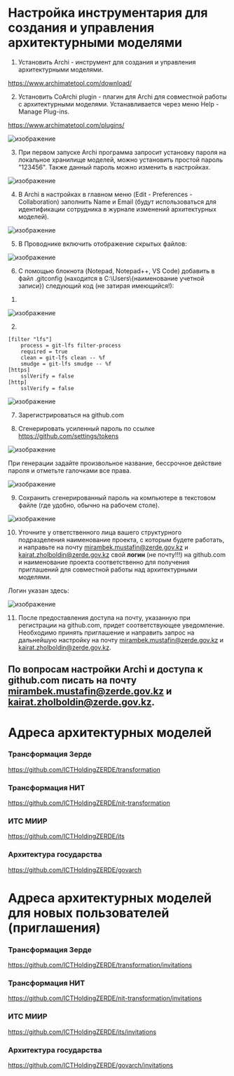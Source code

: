 # Настройка инструментария для создания и управления архитектурными моделями

1. Установить Archi - инструмент для создания и управления архитектурными моделями.

https://www.archimatetool.com/download/


2. Установить CoArchi plugin - плагин для Archi для совместной работы с архитектурными моделями. Устанавливается через меню Help - Manage Plug-ins.

https://www.archimatetool.com/plugins/

![изображение](https://user-images.githubusercontent.com/5103438/168207862-b17f2d83-89b7-4dc3-a0cf-8abf9124273a.png)

3. При первом запуске Archi программа запросит установку пароля на локальное хранилище моделей, можно установить простой пароль "123456".
Также данный пароль можно изменить в настройках.

![изображение](https://user-images.githubusercontent.com/5103438/168211385-6abbf944-650c-4264-b1ec-f20dfe34b295.png)

4. В Archi в настройках в главном меню (Edit - Preferences - Collaboration) заполнить Name и Email (будут использоваться для идентификации сотрудника в журнале изменений архитектурных моделей).

![изображение](https://user-images.githubusercontent.com/5103438/168208122-452b3a9f-a6dc-4c41-8c5c-389317f08ce3.png)

5. В Проводнике включить отображение скрытых файлов:

![изображение](https://user-images.githubusercontent.com/5103438/168208284-2482d9bf-6b98-4766-a069-e32782ab4ff4.png)


6. С помощью блокнота (Notepad, Notepad++, VS Code) добавить в файл .gitconfig (находится в C:\Users\\{наименование учетной записи}) следующий код (не затирая имеющийся!):

1)

![изображение](https://user-images.githubusercontent.com/5103438/168208420-58c1b9f1-dbf8-4ed7-a101-faac6ac24839.png)

2)
```
[filter "lfs"]
    process = git-lfs filter-process
    required = true
    clean = git-lfs clean -- %f
    smudge = git-lfs smudge -- %f
[https]
    sslVerify = false
[http]
    sslVerify = false
```

![изображение](https://user-images.githubusercontent.com/5103438/168208560-dfdbc1e6-4a5d-44cc-bd0b-7e90e4fbaae4.png)


7. Зарегистрироваться на github.com

8. Сгенерировать усиленный пароль по ссылке https://github.com/settings/tokens 

![изображение](https://user-images.githubusercontent.com/5103438/168208720-42370c12-e3bb-4233-a12f-318d083fd34e.png)

При генерации задайте произвольное название, бессрочное действие пароля и отметьте галочками все права.

![изображение](https://user-images.githubusercontent.com/5103438/168208852-7314ff03-90c9-44fb-b89c-4944fe9e37d6.png)

9. Сохранить сгенерированный пароль на компьютере в текстовом файле (где удобно, обычно на рабочем столе).

![изображение](https://user-images.githubusercontent.com/5103438/168208930-1882395a-e0d9-48c7-828a-4bf0ddfcb769.png)

10. Уточните у ответственного лица вашего структурного подразделения наименование проекта, с которым будете работать, и направьте на почту mirambek.mustafin@zerde.gov.kz и kairat.zholboldin@zerde.gov.kz свой **логин** (не почту!!!) на github.com и наименование проекта соответственно для получения приглашений для совместной работы над архитектурными моделями.

Логин указан здесь:

![изображение](https://user-images.githubusercontent.com/5103438/168209199-0098b24f-ed2b-427a-9504-a1eee577fc1e.png)


11. После предоставления доступа на почту, указанную при регистрации на github.com, придет соответствующее уведомление. Необходимо принять приглашение и направить запрос на дальнейшую настройку на почту mirambek.mustafin@zerde.gov.kz и kairat.zholboldin@zerde.gov.kz. 

## По вопросам настройки Archi и доступа к github.com писать на почту mirambek.mustafin@zerde.gov.kz и kairat.zholboldin@zerde.gov.kz.
    
# Адреса архитектурных моделей

### Трансформация Зерде
https://github.com/ICTHoldingZERDE/transformation

### Трансформация НИТ
https://github.com/ICTHoldingZERDE/nit-transformation

### ИТС МИИР
https://github.com/ICTHoldingZERDE/its

### Архитектура государства
https://github.com/ICTHoldingZERDE/govarch

# Адреса архитектурных моделей для новых пользователей (приглашения)

### Трансформация Зерде
https://github.com/ICTHoldingZERDE/transformation/invitations

### Трансформация НИТ
https://github.com/ICTHoldingZERDE/nit-transformation/invitations

### ИТС МИИР
https://github.com/ICTHoldingZERDE/its/invitations​

### Архитектура государства
https://github.com/ICTHoldingZERDE/govarch/invitations
